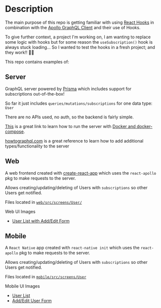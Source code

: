 # Description

The main purpose of this repo is getting familiar with using [React Hooks](https://reactjs.org/docs/hooks-intro.html) in combination with the [Apollo GraphQL Client](https://www.apollographql.com/docs/react/) and their use of Hooks.

To give further context, a project I'm working on, I am wanting to replace some logic with hooks but for some reason the `useSubscription()` hook is always stuck loading... So I wanted to test the hooks in a fresh project; and they work!! 🎉🎊

This repo contains examples of:

## Server

GraphQL server powered by [Prisma](https://www.prisma.io/) which includes support for subscriptions out-of-the-box!

So far it just includes `queries/mutations/subscriptions` for one data type: `User`

There are no APIs used, no auth, so the backend is fairly simple.

[This](https://www.prisma.io/docs/get-started/01-setting-up-prisma-new-database-JAVASCRIPT-a002/) is a great link to learn how to run the server with [Docker and docker-compose](https://docs.docker.com/compose/reference/).

[howtographql.com](https://www.howtographql.com/graphql-js/0-introduction/) is a great reference to learn how to add additional types/functionality to the server

## Web

A web frontend created with [create-react-app](https://create-react-app.dev/) which uses the `react-apollo` pkg to make requests to the server.

Allows creating/updating/deleting of Users with `subscriptions` so other Users get notified.

Files located in [`web/src/screens/User/`](web/src/screens/User/User.js)

Web UI Images

- [User List with Add/Edit Form](web_ui.png)

## Mobile

A `React Native` app created with `react-native init` which uses the `react-apollo` pkg to make requests to the server.

Allows creating/updating/deleting of Users with `subscriptions` so other Users get notified.

Files located in [`mobile/src/screens/User`](mobile/src/screens/User/User.js)

Mobile UI Images

- [User List](mobile_ui_1.png)
- [Add/Edit User Form](mobile_ui_2.png)
